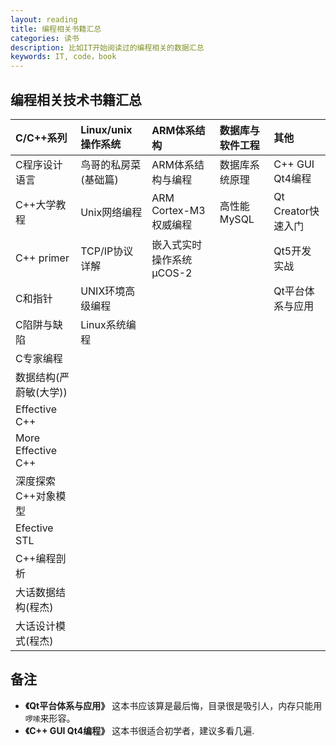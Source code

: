 ```yaml
---
layout: reading
title: 编程相关书籍汇总
categories: 读书
description: 比如IT开始阅读过的编程相关的数据汇总
keywords: IT, code，book
---
```


## 编程相关技术书籍汇总

| C/C++系列             | Linux/unix操作系统  | ARM体系结构 | 数据库与软件工程| 其他 |
|:--------------------|:-------------------|:-----------------|:------------|:--------|
| C程序设计语言         | 鸟哥的私房菜(基础篇)| ARM体系结构与编程 | 数据库系统原理 |C++ GUI Qt4编程|
| C++大学教程           | Unix网络编程      | ARM Cortex-M3权威编程 |高性能MySQL |Qt Creator快速入门  |
| C++ primer           | TCP/IP协议详解    | 嵌入式实时操作系统 μCOS-2|    | Qt5开发实战       |
| C和指针               | UNIX环境高级编程  |          |              |Qt平台体系与应用 |
| C陷阱与缺陷           | Linux系统编程 | | | |
| C专家编程             |              | | | |
| 数据结构(严蔚敏(大学)) |               | | | |
| Effective C++        |               | | | |
| More Effective C++   |             | | | |
| 深度探索C++对象模型    | | | | 	|
| Efective STL         | | | | 	|
| C++编程剖析	       | | | |	|
| 大话数据结构(程杰)     | | | | 	|
| 大话设计模式(程杰)    | | | |	|



## 备注

- **《Qt平台体系与应用》** 这本书应该算是最后悔，目录很是吸引人，内存只能用`啰嗦`来形容。
- **《C++ GUI Qt4编程》** 这本书很适合初学者，建议多看几遍.
